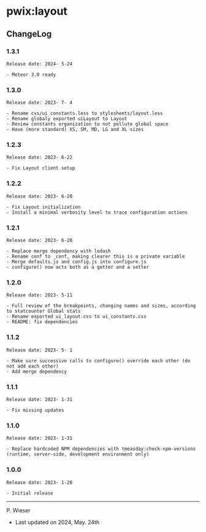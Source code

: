 # pwix:layout

## ChangeLog

### 1.3.1

    Release date: 2024- 5-24

    - Meteor 3.0 ready

### 1.3.0

    Release date: 2023- 7- 4

    - Rename css/ui_constants.less to stylesheets/layout.less
    - Rename globaly exported uiLayout to Layout
    - Review constants organization to not pollute global space
    - Have (more standard) XS, SM, MD, LG and XL sizes

### 1.2.3

    Release date: 2023- 6-22

    - Fix Layout client setup

### 1.2.2

    Release date: 2023- 6-20

    - Fix Layout initialization
    - Install a minimal verbosity level to trace configuration actions

### 1.2.1

    Release date: 2023- 6-20

    - Replace merge dependency with lodash
    - Rename conf to _conf, making clearer this is a private variable
    - Merge defaults.js and config.js into configure.js
    - configure() now acts both as a getter and a setter

### 1.2.0

    Release date: 2023- 5-11

    - Full review of the breakpoints, changing names and sizes, according to statcounter Global stats
    - Rename exported ui_layout.css to ui_constants.css
    - README: fix dependencies

### 1.1.2

    Release date: 2023- 5- 1

    - Make sure successive calls to configure() override each other (do not add each other)
    - Add merge dependency

### 1.1.1

    Release date: 2023- 1-31

    - Fix missing updates

### 1.1.0

    Release date: 2023- 1-31

    - Replace hardcoded NPM dependencies with tmeasday:check-npm-versions (runtime, server-side, development environment only)

### 1.0.0

    Release date: 2023- 1-28

    - Initial release

---
P. Wieser
- Last updated on 2024, May. 24th
